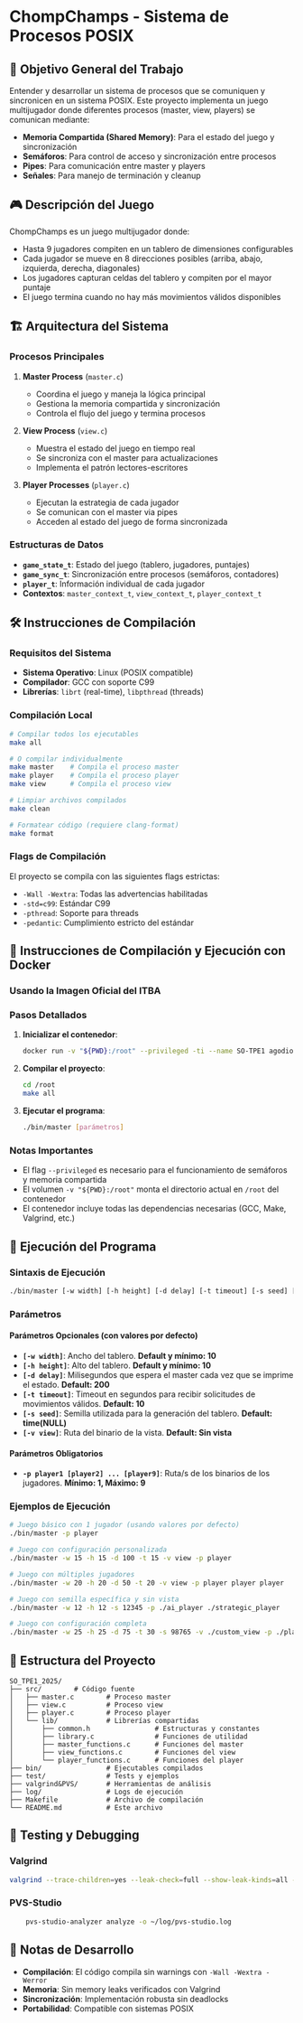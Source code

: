 # ChompChamps - Sistema de Procesos POSIX

## 🎯 Objetivo General del Trabajo

Entender y desarrollar un sistema de procesos que se comuniquen y sincronicen en un sistema POSIX. Este proyecto implementa un juego multijugador donde diferentes procesos (master, view, players) se comunican mediante:

- **Memoria Compartida (Shared Memory)**: Para el estado del juego y sincronización
- **Semáforos**: Para control de acceso y sincronización entre procesos
- **Pipes**: Para comunicación entre master y players
- **Señales**: Para manejo de terminación y cleanup

## 🎮 Descripción del Juego

ChompChamps es un juego multijugador donde:
- Hasta 9 jugadores compiten en un tablero de dimensiones configurables
- Cada jugador se mueve en 8 direcciones posibles (arriba, abajo, izquierda, derecha, diagonales)
- Los jugadores capturan celdas del tablero y compiten por el mayor puntaje
- El juego termina cuando no hay más movimientos válidos disponibles

## 🏗️ Arquitectura del Sistema

### Procesos Principales

1. **Master Process** (`master.c`)
   - Coordina el juego y maneja la lógica principal
   - Gestiona la memoria compartida y sincronización
   - Controla el flujo del juego y termina procesos

2. **View Process** (`view.c`)
   - Muestra el estado del juego en tiempo real
   - Se sincroniza con el master para actualizaciones
   - Implementa el patrón lectores-escritores

3. **Player Processes** (`player.c`)
   - Ejecutan la estrategia de cada jugador
   - Se comunican con el master via pipes
   - Acceden al estado del juego de forma sincronizada

### Estructuras de Datos

- **`game_state_t`**: Estado del juego (tablero, jugadores, puntajes)
- **`game_sync_t`**: Sincronización entre procesos (semáforos, contadores)
- **`player_t`**: Información individual de cada jugador
- **Contextos**: `master_context_t`, `view_context_t`, `player_context_t`

## 🛠️ Instrucciones de Compilación

### Requisitos del Sistema

- **Sistema Operativo**: Linux (POSIX compatible)
- **Compilador**: GCC con soporte C99
- **Librerías**: `librt` (real-time), `libpthread` (threads)

### Compilación Local

```bash
# Compilar todos los ejecutables
make all

# O compilar individualmente
make master    # Compila el proceso master
make player    # Compila el proceso player
make view      # Compila el proceso view

# Limpiar archivos compilados
make clean

# Formatear código (requiere clang-format)
make format
```

### Flags de Compilación

El proyecto se compila con las siguientes flags estrictas:
- `-Wall -Wextra`: Todas las advertencias habilitadas
- `-std=c99`: Estándar C99
- `-pthread`: Soporte para threads
- `-pedantic`: Cumplimiento estricto del estándar

## 🐳 Instrucciones de Compilación y Ejecución con Docker

### Usando la Imagen Oficial del ITBA

### Pasos Detallados

1. **Inicializar el contenedor**:
   ```bash
   docker run -v "${PWD}:/root" --privileged -ti --name SO-TPE1 agodio/itba-so-multi-platform:3.0
   ```

2. **Compilar el proyecto**:
   ```bash
   cd /root
   make all
   ```

3. **Ejecutar el programa**:
   ```bash
   ./bin/master [parámetros]
   ```

### Notas Importantes

- El flag `--privileged` es necesario para el funcionamiento de semáforos y memoria compartida
- El volumen `-v "${PWD}:/root"` monta el directorio actual en `/root` del contenedor
- El contenedor incluye todas las dependencias necesarias (GCC, Make, Valgrind, etc.)

## 🚀 Ejecución del Programa

### Sintaxis de Ejecución

```bash
./bin/master [-w width] [-h height] [-d delay] [-t timeout] [-s seed] [-v view] -p player1 [player2] ... [player9]
```

### Parámetros

#### Parámetros Opcionales (con valores por defecto)

- **`[-w width]`**: Ancho del tablero. **Default y mínimo: 10**
- **`[-h height]`**: Alto del tablero. **Default y mínimo: 10**
- **`[-d delay]`**: Milisegundos que espera el master cada vez que se imprime el estado. **Default: 200**
- **`[-t timeout]`**: Timeout en segundos para recibir solicitudes de movimientos válidos. **Default: 10**
- **`[-s seed]`**: Semilla utilizada para la generación del tablero. **Default: time(NULL)**
- **`[-v view]`**: Ruta del binario de la vista. **Default: Sin vista**

#### Parámetros Obligatorios

- **`-p player1 [player2] ... [player9]`**: Ruta/s de los binarios de los jugadores. **Mínimo: 1, Máximo: 9**

### Ejemplos de Ejecución

```bash
# Juego básico con 1 jugador (usando valores por defecto)
./bin/master -p player

# Juego con configuración personalizada
./bin/master -w 15 -h 15 -d 100 -t 15 -v view -p player

# Juego con múltiples jugadores
./bin/master -w 20 -h 20 -d 50 -t 20 -v view -p player player player

# Juego con semilla específica y sin vista
./bin/master -w 12 -h 12 -s 12345 -p ./ai_player ./strategic_player

# Juego con configuración completa
./bin/master -w 25 -h 25 -d 75 -t 30 -s 98765 -v ./custom_view -p ./player1 ./player2 ./player3
```

## 📁 Estructura del Proyecto

```
SO_TPE1_2025/
├── src/        # Código fuente
│   ├── master.c        # Proceso master
│   ├── view.c          # Proceso view
│   ├── player.c        # Proceso player
│   └── lib/            # Librerías compartidas
│       ├── common.h                # Estructuras y constantes
│       ├── library.c               # Funciones de utilidad
│       ├── master_functions.c      # Funciones del master
│       ├── view_functions.c        # Funciones del view
│       └── player_functions.c      # Funciones del player
├── bin/                # Ejecutables compilados
├── test/               # Tests y ejemplos
├── valgrind&PVS/       # Herramientas de análisis
├── log/                # Logs de ejecución
├── Makefile            # Archivo de compilación
└── README.md           # Este archivo
```

## 🧪 Testing y Debugging

### Valgrind

```bash
valgrind --trace-children=yes --leak-check=full --show-leak-kinds=all --track-origins=yes --track-fds=yes ./bin/master -w 10 -h 10 -d 200 -t 15 -v ./view -p ./player
```

### PVS-Studio

```bash
    pvs-studio-analyzer analyze -o ~/log/pvs-studio.log
```

## 📝 Notas de Desarrollo

- **Compilación**: El código compila sin warnings con `-Wall -Wextra -Werror`
- **Memoria**: Sin memory leaks verificados con Valgrind
- **Sincronización**: Implementación robusta sin deadlocks
- **Portabilidad**: Compatible con sistemas POSIX
